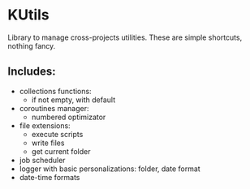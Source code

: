 # KUtils
Library to manage cross-projects utilities.
These are simple shortcuts, nothing fancy.

## Includes:
* collections functions:
	* if not empty, with default
* coroutines manager:
	* numbered optimizator
* file extensions:
	* execute scripts
	* write files
	* get current folder
* job scheduler 
* logger with basic personalizations: folder, date format
* date-time formats



